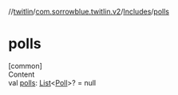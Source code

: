 //[twitlin](../../index.md)/[com.sorrowblue.twitlin.v2](../index.md)/[Includes](index.md)/[polls](polls.md)



# polls  
[common]  
Content  
val [polls](polls.md): [List](https://kotlinlang.org/api/latest/jvm/stdlib/kotlin.collections/-list/index.html)<[Poll](../../com.sorrowblue.twitlin.v2.objects/-poll/index.md)>? = null  



